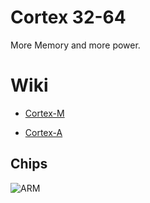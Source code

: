 # Cortex 32-64
More Memory and more power.
# Wiki #
- [ Cortex-M ](https://en.wikipedia.org/wiki/ARM_Cortex-M) 

- [Cortex-A](https://en.wikipedia.org/wiki/ARM_Cortex-A)
## Chips ##

![ARM](https://en.wikipedia.org/wiki/ARM_Cortex-M#/media/File:ARM_Cortex-M0_and_M3_ICs_in_SMD_Packages.jpg)


